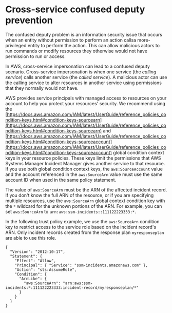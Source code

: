# Cross\-service confused deputy prevention<a name="cross-service-confused-deputy-prevention"></a>

The confused deputy problem is an information security issue that occurs when an entity without permission to perform an action callsa more\-privileged entity to perform the action\. This can allow malicious actors to run commands or modify resources they otherwise would not have permission to run or access\.

In AWS, cross\-service impersonation can lead to a confused deputy scenario\. Cross\-service impersonation is when one service \(the *calling service*\) calls another service \(the *called service*\)\. A malicious actor can use the calling service to alter resources in another service using permissions that they normally would not have\.

AWS provides service principals with managed access to resources on your account to help you protect your resources' security\. We recommend using the [https://docs.aws.amazon.com/IAM/latest/UserGuide/reference_policies_condition-keys.html#condition-keys-sourcearn](https://docs.aws.amazon.com/IAM/latest/UserGuide/reference_policies_condition-keys.html#condition-keys-sourcearn) and [https://docs.aws.amazon.com/IAM/latest/UserGuide/reference_policies_condition-keys.html#condition-keys-sourceaccount](https://docs.aws.amazon.com/IAM/latest/UserGuide/reference_policies_condition-keys.html#condition-keys-sourceaccount) global condition context keys in your resource policies\. These keys limit the permissions that AWS Systems Manager Incident Manager gives another service to that resource\. If you use both global condition context keys, the `aws:SourceAccount` value and the account referenced in the `aws:SourceArn` value must use the same account ID when used in the same policy statement\.

The value of `aws:SourceArn` must be the ARN of the affected incident record\. If you don't know the full ARN of the resource, or if you are specifying multiple resources, use the `aws:SourceArn` global context condition key with the `*` wildcard for the unknown portions of the ARN\. For example, you can set `aws:SourceArn` to `arn:aws:ssm-incidents::111122223333:*`\. 

In the following trust policy example, we use the `aws:SourceArn` condition key to restrict access to the service role based on the incident record's ARN\. Only incident records created from the response plan `myresponseplan` are able to use this role\.

```
{
  "Version": "2012-10-17",
  "Statement": {
    "Effect": "Allow",
    "Principal": { "Service": "ssm-incidents.amazonaws.com" },
    "Action": "sts:AssumeRole",
    "Condition": {
      "ArnLike": {
        "aws:SourceArn": "arn:aws:ssm-incidents:*:111122223333:incident-record/myresponseplan/*"
      }
    }
  }
}
```